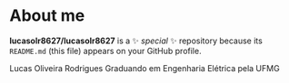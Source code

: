 # About me


**lucasolr8627/lucasolr8627** is a ✨ _special_ ✨ repository because its `README.md` (this file) appears on your GitHub profile.

Lucas Oliveira Rodrigues
Graduando em Engenharia Elétrica pela UFMG

